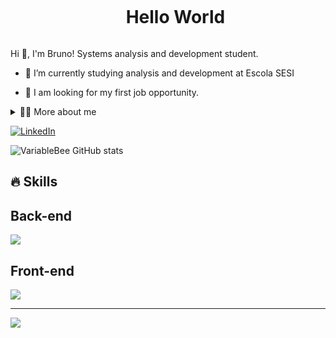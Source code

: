 <!--título-->
<div id="user-content-toc">
  <ul align="center">
    <summary><h1 style="display: inline-block">Hello World</h1></summary>
</div>

<!-- Presentation -->
<p>
  Hi 👋, I'm Bruno! Systems analysis and development student.

  - 🌱 I’m currently studying analysis and development at Escola SESI 

  - 🔭 I am looking for my first job opportunity.
</p>

<!-- Dropdown -->
<details>
  <summary>👨‍💻 More about me</summary>

  - 💬 I am 17 years old, currently living in Brazil. I have intermediate Englishand have experience with JAVA, SQL and in the future in React and Flutter. 

  - ⚡ I enjoy reading, whether it's a good book, as well as watching movies and playing games! I believe that our personal interests contribute to a more refined perception of things and problem-solving.
</details>

<!-- Links -->
[![LinkedIn](https://img.shields.io/badge/LinkedIn-0077B5?style=for-the-badge&logo=linkedin&logoColor=white)](https://br.linkedin.com/in/bruno-de-matos-016a06305)

<!-- GithubStats -->
![VariableBee GitHub stats](https://github-readme-stats.vercel.app/api?username=BrunodeMatos01&show_icons=true&theme=radical)

## 🔥 Skills
<!-- Skills: Programming Languages --> 
  <div style="flex-basis: 48%;">
    <h2>Back-end</h2>
    <img src="https://skillicons.dev/icons?i=cs,java,mysql,js,angular,git" /> <br>
    <h2>Front-end</h2>
    <img src="https://skillicons.dev/icons?i=css,html,figma" />
    <hr>
    <img src="https://skillicons.dev/icons?i=eclipse, idea,visualstudio,vscode,postman" />
